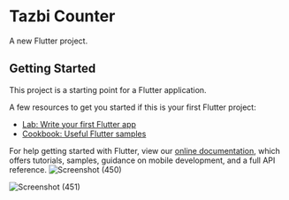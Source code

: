 # Tazbi Counter

A new Flutter project.

## Getting Started

This project is a starting point for a Flutter application.

A few resources to get you started if this is your first Flutter project:

- [Lab: Write your first Flutter app](https://flutter.dev/docs/get-started/codelab)
- [Cookbook: Useful Flutter samples](https://flutter.dev/docs/cookbook)



For help getting started with Flutter, view our
[online documentation](https://flutter.dev/docs), which offers tutorials,
samples, guidance on mobile development, and a full API reference.
![Screenshot (450)](https://user-images.githubusercontent.com/92775489/151599425-500a36a0-89f0-4a15-9dbc-76ee865330be.png)

![Screenshot (451)](https://user-images.githubusercontent.com/92775489/151599959-fbfdc4ca-f4de-40d5-aa8e-e9dddad3de86.png)

